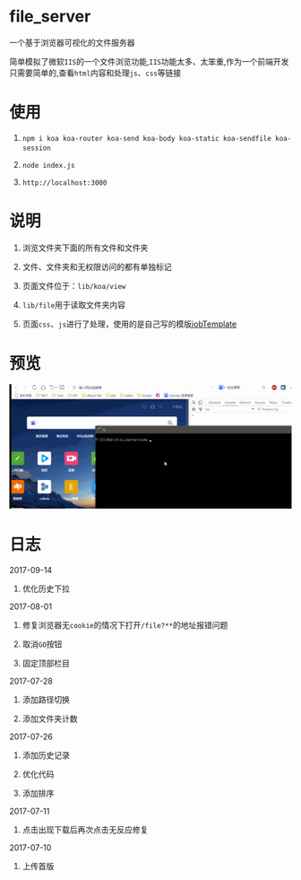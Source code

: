 # file_server

一个基于浏览器可视化的文件服务器

简单模拟了微软`IIS`的一个文件浏览功能,`IIS`功能太多、太笨重,作为一个前端开发只需要简单的,查看`html`内容和处理`js`、`css`等链接

# 使用

1. `npm i koa koa-router koa-send koa-body koa-static koa-sendfile koa-session`

2. `node index.js`

3. `http://localhost:3000`

# 说明

1. 浏览文件夹下面的所有文件和文件夹

2. 文件、文件夹和无权限访问的都有单独标记

3. 页面文件位于：`lib/koa/view`

4. `lib/file`用于读取文件夹内容

5. 页面`css`、`js`进行了处理，使用的是自己写的模版[jobTemplate](https://github.com/zoeDylan/jobTemplate)

# 预览

![操作测试](./readmeFile/v-0.1.1.gif)

# 日志

2017-09-14

1. 优化历史下拉

2017-08-01

1. 修复浏览器无`cookie`的情况下打开`/file?**`的地址报错问题

2. 取消`GO`按钮

3. 固定顶部栏目

2017-07-28

1. 添加路径切换

2. 添加文件夹计数

2017-07-26 

1. 添加历史记录

2. 优化代码

3. 添加排序

2017-07-11

1. 点击出现下载后再次点击无反应修复

2017-07-10

1. 上传首版